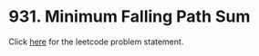 # 931. Minimum Falling Path Sum

Click [here](https://leetcode.com/problems/minimum-falling-path-sum) for the leetcode problem statement.
